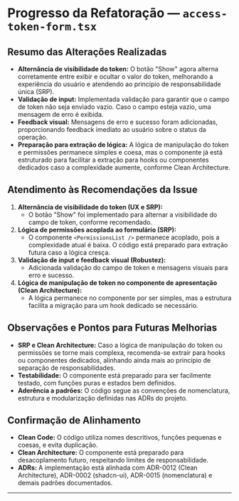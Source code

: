 <!--
Este arquivo deve ser utilizado para registrar o progresso, decisões tomadas, dificuldades encontradas e próximos passos relacionados à issue de refatoração do access-token-form.

Preencha este arquivo conforme o trabalho avança.
-->

# Progresso da Refatoração — `access-token-form.tsx`

## Resumo das Alterações Realizadas

- **Alternância de visibilidade do token:** O botão "Show" agora alterna corretamente entre exibir e ocultar o valor do token, melhorando a experiência do usuário e atendendo ao princípio de responsabilidade única (SRP).
- **Validação de input:** Implementada validação para garantir que o campo de token não seja enviado vazio. Caso o campo esteja vazio, uma mensagem de erro é exibida.
- **Feedback visual:** Mensagens de erro e sucesso foram adicionadas, proporcionando feedback imediato ao usuário sobre o status da operação.
- **Preparação para extração de lógica:** A lógica de manipulação do token e permissões permanece simples e coesa, mas o componente já está estruturado para facilitar a extração para hooks ou componentes dedicados caso a complexidade aumente, conforme Clean Architecture.

## Atendimento às Recomendações da Issue

1. **Alternância de visibilidade do token (UX e SRP):**
   - O botão "Show" foi implementado para alternar a visibilidade do campo de token, conforme recomendado.
2. **Lógica de permissões acoplada ao formulário (SRP):**
   - O componente `<PermissionsList />` permanece acoplado, pois a complexidade atual é baixa. O código está preparado para extração futura caso a lógica cresça.
3. **Validação de input e feedback visual (Robustez):**
   - Adicionada validação do campo de token e mensagens visuais para erro e sucesso.
4. **Lógica de manipulação de token no componente de apresentação (Clean Architecture):**
   - A lógica permanece no componente por ser simples, mas a estrutura facilita a migração para um hook dedicado se necessário.

## Observações e Pontos para Futuras Melhorias

- **SRP e Clean Architecture:** Caso a lógica de manipulação do token ou permissões se torne mais complexa, recomenda-se extrair para hooks ou componentes dedicados, alinhando ainda mais ao princípio de separação de responsabilidades.
- **Testabilidade:** O componente está preparado para ser facilmente testado, com funções puras e estados bem definidos.
- **Aderência a padrões:** O código segue as convenções de nomenclatura, estrutura e modularização definidas nas ADRs do projeto.

## Confirmação de Alinhamento

- **Clean Code:** O código utiliza nomes descritivos, funções pequenas e coesas, e evita duplicação.
- **Clean Architecture:** O componente está preparado para desacoplamento futuro, respeitando limites de responsabilidade.
- **ADRs:** A implementação está alinhada com ADR-0012 (Clean Architecture), ADR-0002 (shadcn-ui), ADR-0015 (nomenclatura) e demais padrões documentados.

---